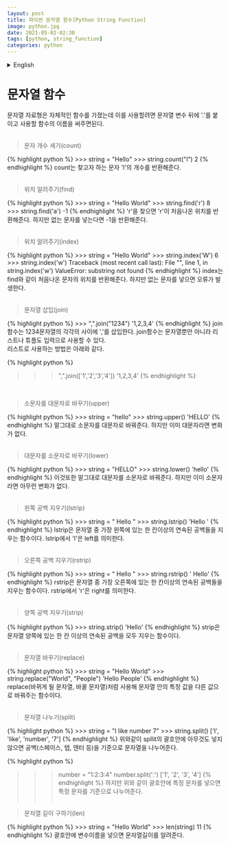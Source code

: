 ```yaml
---
layout: post
title: 파이썬 문자열 함수[Python String Function]
image: python.jpg
date: 2021-05-02-02:30
tags: [python, string_function]
categories: python
---
```


<details>
<summary>English</summary>
<div markdown="1">





-----------------------------------------------------------------------------------------------
-----------------------------------------------------------------------------------------------
</div>
</details>

문자열 함수
=====

문자열 자료형은 자체적인 함수를 가졌는데 이를 사용할려면 문자열 변수 뒤에 '.'를 붙이고 사용할 함수의 이름을 써주면된다.<br>
<br>

<Blockquote>문자 개수 세기(count)</Blockquote>
{% highlight python %}
>>> string = "Hello"
>>> string.count("l")
2
{% endhighlight %}
count는 찾고자 하는 문자 'l'의 개수를 반환해준다.<br><br>

<Blockquote>위치 알려주기(find)</Blockquote>
{% highlight python %}
>>> string = "Hello World"
>>> string.find('r')
8
>>> string.find('a')
-1
{% endhighlight %}
'r'을 찾으면 'r'이 처음나온 위치를 반환해준다. 하지만 없는 문자를 넣는다면 -1을 반환해준다.<br><br>

<Blockquote>위치 알려주기(index)</Blockquote>
{% highlight python %}
>>> string = "Hello World"
>>> string.index('W')
6
>>> string.index('w')
Traceback (most recent call last):
  File "<pyshell#18>", line 1, in <module>
    string.index('w')
ValueError: substring not found
{% endhighlight %}
index는 find와 같이 처음나온 문자의 위치를 반환해준다. 하지만 없는 문자를 넣으면 오류가 발생한다.<br><br>


<Blockquote>문자열 삽입(join)</Blockquote>
{% highlight python %}
>>> ",".join("1234")
'1,2,3,4'
{% endhighlight %}
join함수는 1234문자열의 각각의 사이에 ','를 삽입한다. join함수는 문자열뿐만 아니라 리스트나 튜플도 입력으로 사용할 수 있다.<br>
리스트로 사용하는 방법은 아래와 같다.

{% highlight python %}
>>> ",".join(['1','2','3','4'])
'1,2,3,4'
{% endhighlight %}
<br>

<Blockquote>소문자를 대문자로 바꾸기(upper)</Blockquote>
{% highlight python %}
>>> string = "hello"
>>> string.upper()
'HELLO'
{% endhighlight %}
말그대로 소문자를 대문자로 바꿔준다. 하지만 이미 대문자라면 변화가 없다.<br><br>

<Blockquote>대문자를 소문자로 바꾸기(lower)</Blockquote>
{% highlight python %}
>>> string = "HELLO"
>>> string.lower()
'hello'
{% endhighlight %}
이것또한 말그대로 대문자를 소문자로 바꿔준다. 하지만 이미 소문자라면 아무런 변화가 없다.<br><br>

<Blockquote>왼쪽 공백 지우기(lstrip)</Blockquote>
{% highlight python %}
>>> string = "    Hello    "
>>> string.lstrip()
'Hello    '
{% endhighlight %}
lstrip은 문자열 중 가장 왼쪽에 있는 한 칸이상의 연속된 공백들을 지우는 함수이다. lstrip에서 'l'은 left를 의미한다.<br><br>

<Blockquote>오른쪽 공백 지우기(rstrip)</Blockquote>
{% highlight python %}
>>> string = "    Hello    "
>>> string.rstrip()
'    Hello'
{% endhighlight %}
rstrip은 문자열 중 가장 오른쪽에 있는 한 칸이상의 연속된 공백들을 지우는 함수이다. rstrip에서 'r'은 right를 의미한다.<br><br>

<Blockquote>양쪽 공백 지우기(strip)</Blockquote>
{% highlight python %}
>>> string.strip()
'Hello'
{% endhighlight %}
strip은 문자열 양쪽에 있는 한 칸 이상의 연속된 공백을 모두 지우는 함수이다.<br><br>

<Blockquote>문자열 바꾸기(replace)</Blockquote>
{% highlight python %}
>>> string = "Hello World"
>>> string.replace("World", "People")
'Hello People'
{% endhighlight %}
replace(바뀌게 될 문자열, 바꿀 문자열)처럼 사용해 문자열 안의 특정 값을 다른 값으로 바꿔주는 함수이다.<br><br>

<Blockquote>문자열 나누기(split)</Blockquote>
{% highlight python %}
>>> string = "I like number 7"
>>> string.split()
['I', 'like', 'number', '7']
{% endhighlight %}
위와같이 spllit의 괄호안에 아무것도 넣지않으면 공백(스페이스, 탭, 엔터 등)을 기준으로 문자열을 나누어준다.

{% highlight python %}
>>> number = "1:2:3:4"
>>> number.split(':')
['1', '2', '3', '4']
{% endhighlight %}
하지만 위와 같이 괄호안에 특정 문자를 넣으면 특정 문자를 기준으로 나누어준다.<br><br>

<Blockquote>문자열 길이 구하기(len)</Blockquote>
{% highlight python %}
>>> string = "Hello World"
>>> len(string)
11
{% endhighlight %}
괄호안에 변수이름을 넣으면 문자열길이를 알려준다.
